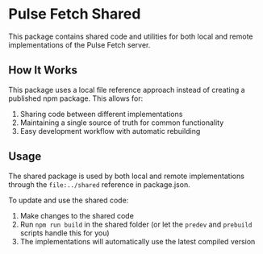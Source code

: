 # Pulse Fetch Shared

This package contains shared code and utilities for both local and remote implementations of the Pulse Fetch server.

## How It Works

This package uses a local file reference approach instead of creating a published npm package. This allows for:

1. Sharing code between different implementations
2. Maintaining a single source of truth for common functionality
3. Easy development workflow with automatic rebuilding

## Usage

The shared package is used by both local and remote implementations through the `file:../shared` reference in package.json.

To update and use the shared code:

1. Make changes to the shared code
2. Run `npm run build` in the shared folder (or let the `predev` and `prebuild` scripts handle this for you)
3. The implementations will automatically use the latest compiled version